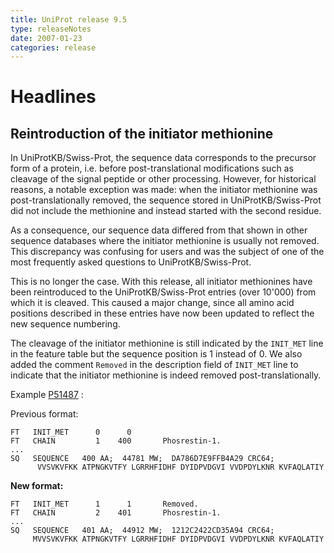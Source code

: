 ```yaml
---
title: UniProt release 9.5
type: releaseNotes
date: 2007-01-23
categories: release
---
```


# Headlines

## Reintroduction of the initiator methionine

In UniProtKB/Swiss-Prot, the sequence data corresponds to the precursor form of a protein, i.e. before post-translational modifications such as cleavage of the signal peptide or other processing. However, for historical reasons, a notable exception was made: when the initiator methionine was post-translationally removed, the sequence stored in UniProtKB/Swiss-Prot did not include the methionine and instead started with the second residue.

As a consequence, our sequence data differed from that shown in other sequence databases where the initiator methionine is usually not removed. This discrepancy was confusing for users and was the subject of one of the most frequently asked questions to UniProtKB/Swiss-Prot.

This is no longer the case. With this release, all initiator methionines have been reintroduced to the UniProtKB/Swiss-Prot entries (over 10'000) from which it is cleaved. This caused a major change, since all amino acid positions described in these entries have now been updated to reflect the new sequence numbering.

The cleavage of the initiator methionine is still indicated by the `INIT_MET` line in the feature table but the sequence position is 1 instead of 0. We also added the comment `Removed` in the description field of `INIT_MET` line to indicate that the initiator methionine is indeed removed post-translationally.

Example [P51487](http://www.uniprot.org/uniprotkb/P51487) :

Previous format:

    FT   INIT_MET      0      0
    FT   CHAIN         1    400       Phosrestin-1.
    ...
    SQ   SEQUENCE   400 AA;  44781 MW;  DA786D7E9FFB4A29 CRC64;
          VVSVKVFKK ATPNGKVTFY LGRRHFIDHF DYIDPVDGVI VVDPDYLKNR KVFAQLATIY

**New format:**

    FT   INIT_MET      1      1       Removed.
    FT   CHAIN         2    401       Phosrestin-1.
    ...
    SQ   SEQUENCE   401 AA;  44912 MW;  1212C2422CD35A94 CRC64;
         MVVSVKVFKK ATPNGKVTFY LGRRHFIDHF DYIDPVDGVI VVDPDYLKNR KVFAQLATIY

#
